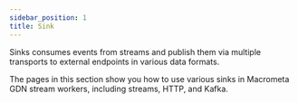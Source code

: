 ```yaml
---
sidebar_position: 1
title: Sink
---
```


Sinks consumes events from streams and publish them via multiple transports to external endpoints in various data formats.

The pages in this section show you how to use various sinks in Macrometa GDN stream workers, including streams, HTTP, and Kafka.
